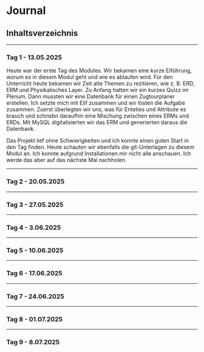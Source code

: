 # Journal
## Inhaltsverzeichnis



---

### Tag 1 - 13.05.2025

Heute war der erste Tag des Modules. Wir bekamen eine kurze Eiführung, worum es in diesem Modul geht und wie es ablaufen wird.  Für den Unterricht heute bekamen wir Zeit alte Themen zu rezitieren, wie z. B. ERD, ERM und Physikalisches Layer. Zu Anfang hatten wir ein kurzes Quizz im Plenum. Dann mussten wir eine Datenbank für einen Zugtourplaner erstellen. Ich setzte mich mit Elif zusammen und wir lösten die Aufgabe zusammen. Zuerst überlegten wir uns, was für Enteties und Attribute es brauch und schriebn daraufhin eine Mischung zwischen eines ERMs und ERDs. Mit MySQL digitalisierten wir das ERM und generierten daraus die Datenbank.

Das Projekt lief ohne Schwierigkeiten und ich konnte einen guten Start in den Tag finden. Heute schauten wir ebenfalls die git-Unterlagen zu diesem Modul an. Ich konnte aufgrund Installationen mir nicht alle anschauen. Ich werde das aber auf das nächste Mal nachholen. 


---

### Tag 2 - 20.05.2025



---

### Tag 3 - 27.05.2025



---

### Tag 4 - 3.06.2025



---

### Tag 5 - 10.06.2025



---

### Tag 6 - 17.06.2025



---

### Tag 7 - 24.06.2025



---

### Tag 8 - 01.07.2025



---

### Tag 9 - 8.07.2025



